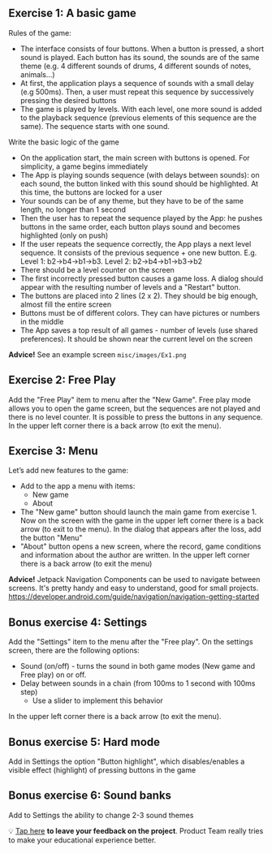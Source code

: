 ## Exercise 1: A basic game

Rules of the game:
- The interface consists of four buttons. When a button is pressed, a short sound is played. Each button has its sound, the sounds are of the same theme (e.g. 4 different sounds of drums, 4 different sounds of notes, animals...)
- At first, the application plays a sequence of sounds with a small delay (e.g 500ms). Then, a user must repeat this sequence by successively pressing the desired buttons
- The game is played by levels. With each level, one more sound is added to the playback sequence (previous elements of this sequence are the same). The sequence starts with one sound.

Write the basic logic of the game
- On the application start, the main screen with buttons is opened. For simplicity, a game begins immediately
- The App is playing sounds sequence (with delays between sounds): on each sound, the button linked with this sound should be highlighted. At this time, the buttons are locked for a user
- Your sounds can be of any theme, but they have to be of the same length, no longer than 1 second
- Then the user has to repeat the sequence played by the App: he pushes buttons in the same order, each button plays sound and becomes highlighted (only on push)
- If the user repeats the sequence correctly, the App plays a next level sequence. It consists of the previous sequence + one new button. E.g. Level 1: b2->b4->b1->b3. Level 2: b2->b4->b1->b3->b2 
- There should be a level counter on the screen
- The first incorrectly pressed button causes a game loss. A dialog should appear with the resulting number of levels and a "Restart" button.
- The buttons are placed into 2 lines (2 x 2). They should be big enough, almost fill the entire screen
- Buttons must be of different colors. They can have pictures or numbers in the middle
- The App saves a top result of all games - number of levels (use shared preferences). It should be shown near the current level on the screen

**Advice!** See an example screen `misc/images/Ex1.png`

## Exercise 2: Free Play
Add the "Free Play" item to menu after the "New Game". Free play mode allows you to open the game screen, but the sequences are not played and there is no level counter. It is possible to press the buttons in any sequence. In the upper left corner there is a back arrow (to exit the menu).

## Exercise 3: Menu
Let’s add new features to the game:
- Add to the app a menu with items:
  - New game
  - About
- The "New game" button should launch the main game from exercise 1. Now on the screen with the game in the upper left corner there is a back arrow (to exit to the menu). In the dialog that appears after the loss, add the button "Menu"
- "About" button opens a new screen, where the record, game conditions and information about the author are written. In the upper left corner there is a back arrow (to exit the menu)

**Advice!** Jetpack Navigation Components can be used to navigate between screens. It's pretty handy and easy to understand, good for small projects. https://developer.android.com/guide/navigation/navigation-getting-started

## Bonus exercise 4: Settings
Add the "Settings" item to the menu after the "Free play". On the settings screen, there are the following options:
  - Sound (on/off) - turns the sound in both game modes (New game and Free play) on or off.
  - Delay between sounds in a chain (from 100ms to 1 second with 100ms step)
    - Use a slider to implement this behavior  

In the upper left corner there is a back arrow (to exit the menu).

## Bonus exercise 5: Hard mode
Add in Settings the option "Button highlight", which disables/enables a visible effect (highlight) of pressing buttons in the game

## Bonus exercise 6: Sound banks
Add to Settings the ability to change 2-3 sound themes

💡 [Tap here](https://forms.gle/UcQ4X7LkWSPj6jVq8) **to leave your feedback on the project**. Product Team really tries to make your educational experience better.
